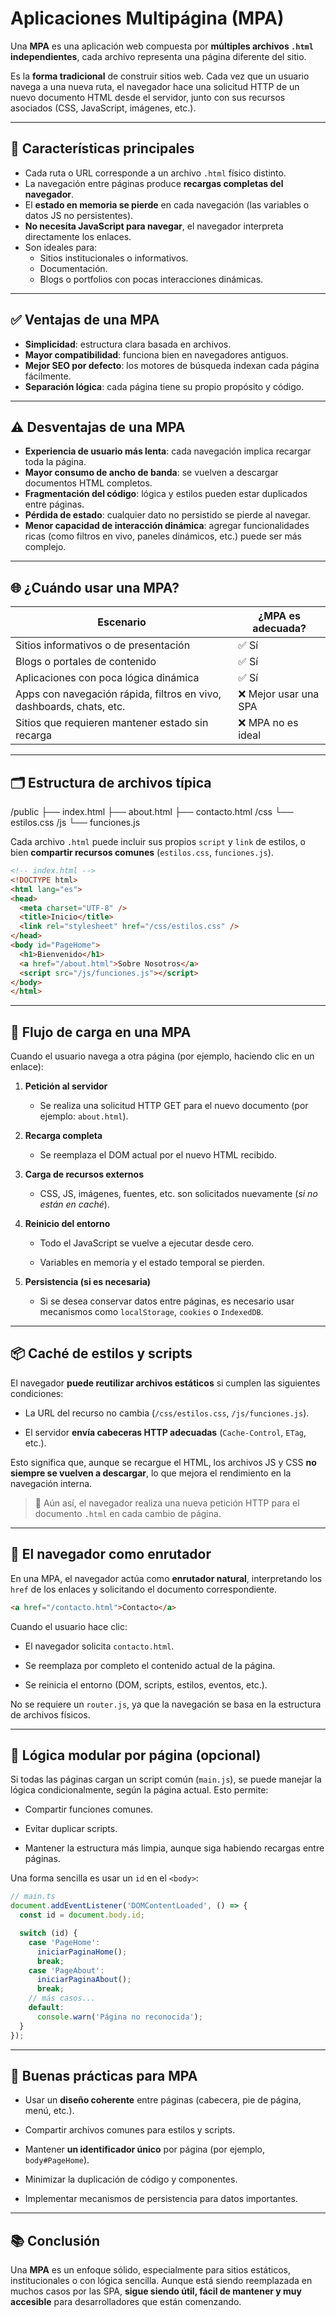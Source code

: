 # Aplicaciones Multipágina (MPA)

Una **MPA** es una aplicación web compuesta por **múltiples archivos `.html` independientes**, cada archivo representa una página diferente del sitio.

Es la **forma tradicional** de construir sitios web. Cada vez que un usuario navega a una nueva ruta, el navegador hace una solicitud HTTP de un nuevo documento HTML desde el servidor, junto con sus recursos asociados (CSS, JavaScript, imágenes, etc.).

---

## 🧠 Características principales

- Cada ruta o URL corresponde a un archivo `.html` físico distinto.
- La navegación entre páginas produce **recargas completas del navegador**.
- El **estado en memoria se pierde** en cada navegación (las variables o datos JS no persistentes).
- **No necesita JavaScript para navegar**, el navegador interpreta directamente los enlaces.
- Son ideales para:
  - Sitios institucionales o informativos.
  - Documentación.
  - Blogs o portfolios con pocas interacciones dinámicas.

---

## ✅ Ventajas de una MPA

- **Simplicidad**: estructura clara basada en archivos.
- **Mayor compatibilidad**: funciona bien en navegadores antiguos.
- **Mejor SEO por defecto**: los motores de búsqueda indexan cada página fácilmente.
- **Separación lógica**: cada página tiene su propio propósito y código.

---

## ⚠️ Desventajas de una MPA

- **Experiencia de usuario más lenta**: cada navegación implica recargar toda la página.
- **Mayor consumo de ancho de banda**: se vuelven a descargar documentos HTML completos.
- **Fragmentación del código**: lógica y estilos pueden estar duplicados entre páginas.
- **Pérdida de estado**: cualquier dato no persistido se pierde al navegar.
- **Menor capacidad de interacción dinámica**: agregar funcionalidades ricas (como filtros en vivo, paneles dinámicos, etc.) puede ser más complejo.

---

## 🌐 ¿Cuándo usar una MPA?

| Escenario                                                            | ¿MPA es adecuada?    |
| -------------------------------------------------------------------- | -------------------- |
| Sitios informativos o de presentación                                | ✅ Sí                 |
| Blogs o portales de contenido                                        | ✅ Sí                 |
| Aplicaciones con poca lógica dinámica                                | ✅ Sí                 |
| Apps con navegación rápida, filtros en vivo, dashboards, chats, etc. | ❌ Mejor usar una SPA |
| Sitios que requieren mantener estado sin recarga                     | ❌ MPA no es ideal    |

---

## 🗂️ Estructura de archivos típica

/public
├── index.html
├── about.html
├── contacto.html
/css
└── estilos.css
/js
└── funciones.js

Cada archivo `.html` puede incluir sus propios `script` y `link` de estilos, o bien **compartir recursos comunes** (`estilos.css`, `funciones.js`).

```html
<!-- index.html -->
<!DOCTYPE html>
<html lang="es">
<head>
  <meta charset="UTF-8" />
  <title>Inicio</title>
  <link rel="stylesheet" href="/css/estilos.css" />
</head>
<body id="PageHome">
  <h1>Bienvenido</h1>
  <a href="/about.html">Sobre Nosotros</a>
  <script src="/js/funciones.js"></script>
</body>
</html>
````

---

## 🔄 Flujo de carga en una MPA

Cuando el usuario navega a otra página (por ejemplo, haciendo clic en un enlace):

1. **Petición al servidor**
    
    - Se realiza una solicitud HTTP GET para el nuevo documento (por ejemplo: `about.html`).
        
2. **Recarga completa**
    
    - Se reemplaza el DOM actual por el nuevo HTML recibido.
        
3. **Carga de recursos externos**
    
    - CSS, JS, imágenes, fuentes, etc. son solicitados nuevamente (_si no están en caché_).
        
4. **Reinicio del entorno**
    
    - Todo el JavaScript se vuelve a ejecutar desde cero.
        
    - Variables en memoria y el estado temporal se pierden.
        
5. **Persistencia (si es necesaria)**
    
    - Si se desea conservar datos entre páginas, es necesario usar mecanismos como `localStorage`, `cookies` o `IndexedDB`.
        

---

## 📦 Caché de estilos y scripts

El navegador **puede reutilizar archivos estáticos** si cumplen las siguientes condiciones:

- La URL del recurso no cambia (`/css/estilos.css`, `/js/funciones.js`).
    
- El servidor **envía cabeceras HTTP adecuadas** (`Cache-Control`, `ETag`, etc.).
    

Esto significa que, aunque se recargue el HTML, los archivos JS y CSS **no siempre se vuelven a descargar**, lo que mejora el rendimiento en la navegación interna.

> 🔎 Aún así, el navegador realiza una nueva petición HTTP para el documento `.html` en cada cambio de página.

---

## 🔀 El navegador como enrutador

En una MPA, el navegador actúa como **enrutador natural**, interpretando los `href` de los enlaces y solicitando el documento correspondiente.

```html
<a href="/contacto.html">Contacto</a>
```

Cuando el usuario hace clic:

- El navegador solicita `contacto.html`.
    
- Se reemplaza por completo el contenido actual de la página.
    
- Se reinicia el entorno (DOM, scripts, estilos, eventos, etc.).
    

No se requiere un `router.js`, ya que la navegación se basa en la estructura de archivos físicos.

---

## 🧰 Lógica modular por página (opcional)

Si todas las páginas cargan un script común (`main.js`), se puede manejar la lógica condicionalmente, según la página actual.
Esto permite:

- Compartir funciones comunes.
    
- Evitar duplicar scripts.
    
- Mantener la estructura más limpia, aunque siga habiendo recargas entre páginas.
    

Una forma sencilla es usar un `id` en el `<body>`:

```ts
// main.ts
document.addEventListener('DOMContentLoaded', () => {
  const id = document.body.id;

  switch (id) {
    case 'PageHome':
      iniciarPaginaHome();
      break;
    case 'PageAbout':
      iniciarPaginaAbout();
      break;
    // más casos...
    default:
      console.warn('Página no reconocida');
  }
});
```

---

## 🧪 Buenas prácticas para MPA

- Usar un **diseño coherente** entre páginas (cabecera, pie de página, menú, etc.).
    
- Compartir archivos comunes para estilos y scripts.
    
- Mantener **un identificador único** por página (por ejemplo, `body#PageHome`).
    
- Minimizar la duplicación de código y componentes.
    
- Implementar mecanismos de persistencia para datos importantes.
    

---

## 📚 Conclusión

Una **MPA** es un enfoque sólido, especialmente para sitios estáticos, institucionales o con lógica sencilla. Aunque está siendo reemplazada en muchos casos por las SPA, **sigue siendo útil, fácil de mantener y muy accesible** para desarrolladores que están comenzando.